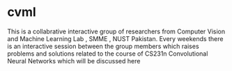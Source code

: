 # cvml

This is a collabrative interactive group of researchers from Computer Vision and Machine Learning Lab , SMME , NUST Pakistan. Every weekends there is an interactive session between the group members which raises problems and solutions related to the course of CS231n Convolutional Neural Networks which will be discussed here
